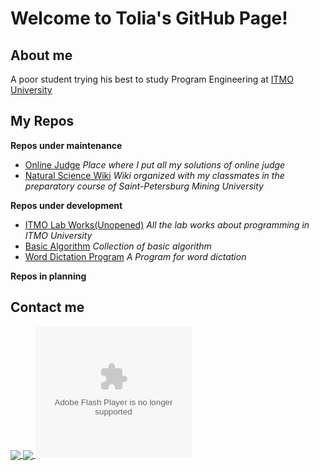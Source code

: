 # Welcome to Tolia's GitHub Page!

## About me
A poor student trying his best to study Program Engineering at [ITMO University](https://en.itmo.ru/en/)

## My Repos

**Repos under maintenance**
- [Online Judge](https://github.com/Tolia-GH/Online_Judge) 
  *Place where I put all my solutions of online judge*
- [Natural Science Wiki](https://github.com/ITMO-Computer-Science-Group/Natural-Sciences-Wiki) 
  *Wiki organized with my classmates in the preparatory course of Saint-Petersburg Mining University*

**Repos under development**
- [ITMO Lab Works(Unopened)](https://github.com/ITMO-Software-Engineering/ITMO-Lab-Works)
  *All the lab works about programming in ITMO University*
- [Basic Algorithm](https://github.com/Tolia-GH/Basic_Algorithm)
  *Collection of basic algorithm*
- [Word Dictation Program](https://github.com/Tolia-GH/Word_Dictation_Program)
  *A Program for word dictation*

**Repos in planning**

## Contact me


<a href="https://github.com/Tolia-GH/Tolia-GH">
  <img align="center" src="https://github-readme-stats.vercel.app/api?username=Tolia-GH&show_icons=true&count_private=true&theme=&hide=stars&include_all_commits=true" />
</a>

<a href="https://github.com/Tolia-GH/Tolia-GH">
  <img align="center" src="https://github-readme-stats.vercel.app/api/top-langs/?username=Tolia-GH&theme=&&layout=" />
</a>

<embed type="application/x-shockwave-flash" src="http://cdn.abowman.com/widgets/hamster/hamster.swf" width="250" height="210" id="flashID" name="flashID" bgcolor="#FFFFFF" quality="high" flashvars="up_backgroundColor=FFFFFF" wmode="opaque" allowscriptaccess="always">

<!--
**Tolia-GH/Tolia-GH** is a ✨ _special_ ✨ repository because its `README.md` (this file) appears on your GitHub profile.

Here are some ideas to get you started:

- 🔭 I’m currently working on ...
- 🌱 I’m currently learning ...
- 👯 I’m looking to collaborate on ...
- 🤔 I’m looking for help with ...
- 💬 Ask me about ...
- 📫 How to reach me: ...
- 😄 Pronouns: ...
- ⚡ Fun fact: ...

-->
